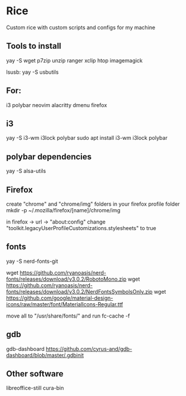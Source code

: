 # Rice
Custom rice with custom scripts and configs for my machine

## Tools to install
yay -S wget p7zip unzip ranger xclip htop imagemagick

lsusb: yay -S usbutils

## For:
i3
polybar
neovim
alacritty
dmenu
firefox

## i3
yay -S i3-wm i3lock polybar
sudo apt install i3-wm i3lock polybar

## polybar dependencies
yay -S alsa-utils

## Firefox 
create "chrome" and "chrome/img" folders in your firefox profile folder
mkdir -p ~/.mozilla/firefox/[name]/chrome/img

in firefox -> url -> "about:config"
change "toolkit.legacyUserProfileCustomizations.stylesheets" to true

## fonts
yay -S nerd-fonts-git

wget https://github.com/ryanoasis/nerd-fonts/releases/download/v3.0.2/RobotoMono.zip
wget https://github.com/ryanoasis/nerd-fonts/releases/download/v3.0.2/NerdFontsSymbolsOnly.zip
wget https://github.com/google/material-design-icons/raw/master/font/MaterialIcons-Regular.ttf

move all to "/usr/share/fonts/" and run 
fc-cache -f

## gdb
gdb-dashboard https://github.com/cyrus-and/gdb-dashboard/blob/master/.gdbinit

## Other software
libreoffice-still
cura-bin
